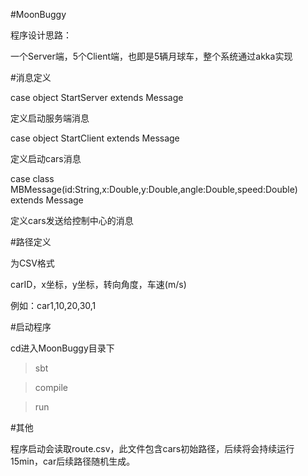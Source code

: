 #MoonBuggy

程序设计思路：

一个Server端，5个Client端，也即是5辆月球车，整个系统通过akka实现

#消息定义

case object  StartServer extends Message

定义启动服务端消息

case object  StartClient extends Message

定义启动cars消息

case class MBMessage(id:String,x:Double,y:Double,angle:Double,speed:Double) extends  Message

定义cars发送给控制中心的消息

#路径定义

为CSV格式

carID，x坐标，y坐标，转向角度，车速(m/s)

例如：car1,10,20,30,1

#启动程序

cd进入MoonBuggy目录下

>sbt

>compile

>run


#其他

程序启动会读取route.csv，此文件包含cars初始路径，后续将会持续运行15min，car后续路径随机生成。
 

